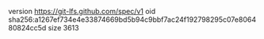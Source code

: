 version https://git-lfs.github.com/spec/v1
oid sha256:a1267ef734e4e33874669bd5b94c9bbf7ac24f192798295c07e806480824cc5d
size 3613
